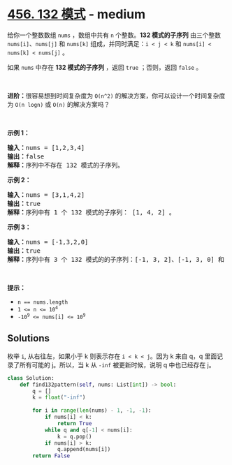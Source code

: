 # [456. 132 模式](https://leetcode-cn.com/problems/132-pattern/) - medium

<p>给你一个整数数组 <code>nums</code> ，数组中共有 <code>n</code> 个整数。<strong>132 模式的子序列</strong> 由三个整数 <code>nums[i]</code>、<code>nums[j]</code> 和 <code>nums[k]</code> 组成，并同时满足：<code>i < j < k</code> 和 <code>nums[i] < nums[k] < nums[j]</code> 。</p>

<p>如果 <code>nums</code> 中存在 <strong>132 模式的子序列</strong> ，返回 <code>true</code> ；否则，返回 <code>false</code> 。</p>

<p> </p>

<p><strong>进阶：</strong>很容易想到时间复杂度为 <code>O(n^2)</code> 的解决方案，你可以设计一个时间复杂度为 <code>O(n logn)</code> 或 <code>O(n)</code> 的解决方案吗？</p>

<p> </p>

<p><strong>示例 1：</strong></p>

<pre>
<strong>输入：</strong>nums = [1,2,3,4]
<strong>输出：</strong>false
<strong>解释：</strong>序列中不存在 132 模式的子序列。
</pre>

<p><strong>示例 2：</strong></p>

<pre>
<strong>输入：</strong>nums = [3,1,4,2]
<strong>输出：</strong>true
<strong>解释：</strong>序列中有 1 个 132 模式的子序列： [1, 4, 2] 。
</pre>

<p><strong>示例 3：</strong></p>

<pre>
<strong>输入：</strong>nums = [-1,3,2,0]
<strong>输出：</strong>true
<strong>解释：</strong>序列中有 3 个 132 模式的的子序列：[-1, 3, 2]、[-1, 3, 0] 和 [-1, 2, 0] 。
</pre>

<p> </p>

<p><strong>提示：</strong></p>

<ul>
	<li><code>n == nums.length</code></li>
	<li><code>1 <= n <= 10<sup>4</sup></code></li>
	<li><code>-10<sup>9</sup> <= nums[i] <= 10<sup>9</sup></code></li>
</ul>


## Solutions

枚举 `i`, 从右往左，如果小于 k 则表示存在 `i < k < j`。因为 k 来自 q，q 里面记录了所有可能的 j。所以，当 k 从 `-inf` 被更新时候，说明 q 中也已经存在 j。

```python
class Solution:
    def find132pattern(self, nums: List[int]) -> bool:
        q = []
        k = float("-inf")
     
        for i in range(len(nums) - 1, -1, -1):
            if nums[i] < k:
                return True
            while q and q[-1] < nums[i]:
                k = q.pop()
            if nums[i] > k:
                q.append(nums[i])
        return False

```